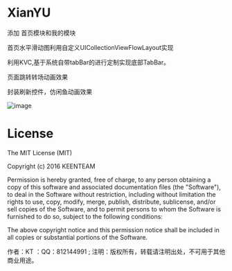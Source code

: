 # XianYU
添加 首页模块和我的模块

首页水平滑动图利用自定义UICollectionViewFlowLayout实现

利用KVC,基于系统自带tabBar的进行定制实现底部TabBar。

页面跳转转场动画效果

封装刷新控件，仿闲鱼动画效果



![image](https://github.com/MikeZhangpy/XianYU/blob/master/xianyu.gif)  

# License
The MIT License (MIT)

Copyright (c) 2016 KEENTEAM 

Permission is hereby granted, free of charge, to any person obtaining a copy of this software and associated documentation files (the "Software"), to deal in the Software without restriction, including without limitation the rights to use, copy, modify, merge, publish, distribute, sublicense, and/or sell copies of the Software, and to permit persons to whom the Software is furnished to do so, subject to the following conditions:

The above copyright notice and this permission notice shall be included in all copies or substantial portions of the Software.

作者：KT ：QQ：812144991 ; 注明：版权所有，转载请注明出处，不可用于其他商业用途。 

